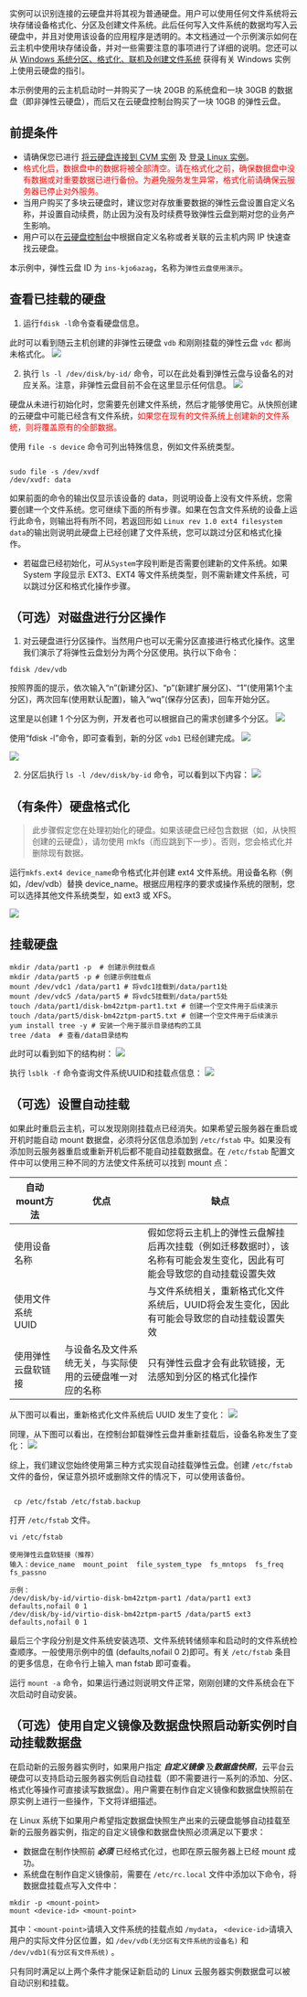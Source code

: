 实例可以识别连接的云硬盘并将其视为普通硬盘。用户可以使用任何文件系统将云块存储设备格式化、分区及创建文件系统。此后任何写入文件系统的数据均写入云硬盘中，并且对使用该设备的应用程序是透明的。本文档通过一个示例演示如何在云主机中使用块存储设备，并对一些需要注意的事项进行了详细的说明。您还可以从 [Windows 系统分区、格式化、联机及创建文件系统](http://tce.fsphere.cn/document/product/362/6734
) 获得有关 Windows 实例上使用云硬盘的指引。

本示例使用的云主机启动时一并购买了一块 20GB 的系统盘和一块 30GB 的数据盘（即非弹性云硬盘），而后又在云硬盘控制台购买了一块 10GB 的弹性云盘。

## 前提条件
- 请确保您已进行 [将云硬盘连接到 CVM 实例](/doc/product/362/5745) 及 [登录 Linux 实例](/doc/product/213/5436)。
- <font color="red">格式化后，数据盘中的数据将被全部清空。请在格式化之前，确保数据盘中没有数据或对重要数据已进行备份。为避免服务发生异常，格式化前请确保云服务器已停止对外服务。</font>
- 当用户购买了多块云硬盘时，建议您对存放重要数据的弹性云盘设置自定义名称，并设置自动续费，防止因为没有及时续费导致弹性云盘到期对您的业务产生影响。 
- 用户可以在[云硬盘控制台](http://console.tce.fsphere.cn/cvm/cbs)中根据自定义名称或者关联的云主机内网 IP 快速查找云硬盘。

本示例中，弹性云盘 ID 为 `ins-kjo6azag`，名称为`弹性云盘使用演示`。 


## 查看已挂载的硬盘
1) 运行`fdisk -l`命令查看硬盘信息。

此时可以看到随云主机创建的非弹性云硬盘 `vdb` 和刚刚挂载的弹性云盘 `vdc` 都尚未格式化。
![](//mccdn.qcloud.com/static/img/0096d7b0af255789bc68356ae8861ca7/image.png)

2) 执行 `ls -l /dev/disk/by-id/` 命令，可以在此处看到弹性云盘与设备名的对应关系。注意，非弹性云盘目前不会在这里显示任何信息。
![](//mccdn.qcloud.com/static/img/c004f380599b1ac12475f325f24b9d77/image.png)

硬盘从未进行初始化时，您需要先创建文件系统，然后才能够使用它。从快照创建的云硬盘中可能已经含有文件系统，<font color="red">如果您在现有的文件系统上创建新的文件系统，则将覆盖原有的全部数据。</font>

使用 `file -s device` 命令可列出特殊信息，例如文件系统类型。

```

sudo file -s /dev/xvdf
/dev/xvdf: data

```
如果前面的命令的输出仅显示该设备的 data，则说明设备上没有文件系统，您需要创建一个文件系统。您可继续下面的所有步骤。如果在包含文件系统的设备上运行此命令，则输出将有所不同，若返回形如 `Linux rev 1.0 ext4 filesystem data`的输出则说明此硬盘上已经创建了文件系统，您可以跳过分区和格式化操作。

- 若磁盘已经初始化，可从`System`字段判断是否需要创建新的文件系统。如果 System 字段显示 EXT3、EXT4 等文件系统类型，则不需新建文件系统，可以跳过分区和格式化操作步骤。

## （可选）对磁盘进行分区操作
1) 对云硬盘进行分区操作。当然用户也可以无需分区直接进行格式化操作。这里我们演示了将弹性云盘划分为两个分区使用。执行以下命令：
```
fdisk /dev/vdb
```
按照界面的提示，依次输入“n”(新建分区)、“p”(新建扩展分区)、“1”(使用第1个主分区)，两次回车(使用默认配置)，输入“wq”(保存分区表)，回车开始分区。

这里是以创建 1 个分区为例，开发者也可以根据自己的需求创建多个分区。
![](//mccdn.qcloud.com/img56a604c2b886f.png)

使用“fdisk -l”命令，即可查看到，新的分区 `vdb1` 已经创建完成。
![](//mccdn.qcloud.com/img56a605027a966.png)


![](//mccdn.qcloud.com/static/img/049a61e867c38eacbe636b11764461bf/image.png)

2) 分区后执行 `ls -l /dev/disk/by-id` 命令，可以看到以下内容：
![](//mccdn.qcloud.com/static/img/1b88d2d8deb8d7a421e65ce6e27b82d6/image.png)

## （有条件）硬盘格式化
> 此步骤假定您在处理初始化的硬盘。如果该硬盘已经包含数据（如，从快照创建的云硬盘），请勿使用 mkfs（而应跳到下一步）。否则，您会格式化并删除现有数据。

运行`mkfs.ext4 device_name`命令格式化并创建 ext4 文件系统。用设备名称（例如，/dev/vdb）替换 device_name。根据应用程序的要求或操作系统的限制，您可以选择其他文件系统类型，如 ext3 或 XFS。

![](//mccdn.qcloud.com/static/img/1339a1feb56d7eab4715146d52045f74/image.png)

## 挂载硬盘
```
mkdir /data/part1 -p  # 创建示例挂载点
mkdir /data/part5 -p # 创建示例挂载点
mount /dev/vdc1 /data/part1 # 将vdc1挂载到/data/part1处
mount /dev/vdc5 /data/part5 # 将vdc5挂载到/data/part5处
touch /data/part1/disk-bm42ztpm-part1.txt # 创建一个空文件用于后续演示
touch /data/part5/disk-bm42ztpm-part5.txt # 创建一个空文件用于后续演示
yum install tree -y # 安装一个用于展示目录结构的工具
tree /data  # 查看/data目录结构
```

此时可以看到如下的结构树：
![](//mccdn.qcloud.com/static/img/2f4b8f43bb0d19ee8e62761dcc51a5c1/image.png)

执行 `lsblk -f` 命令查询文件系统UUID和挂载点信息：
![](//mccdn.qcloud.com/static/img/5d14f104ce38e76af50758031aecab20/image.png)

## （可选）设置自动挂载

如果此时重启云主机，可以发现刚刚挂载点已经消失。如果希望云服务器在重启或开机时能自动 mount 数据盘，必须将分区信息添加到 `/etc/fstab` 中。如果没有添加则云服务器重启或重新开机后都不能自动挂载数据盘。在 `/etc/fstab` 配置文件中可以使用三种不同的方法使文件系统可以找到 mount 点：


|自动mount方法|优点|缺点|
|---|---|--|
|使用设备名称||假如您将云主机上的弹性云盘解挂后再次挂载（例如迁移数据时），该名称有可能会发生变化，因此有可能会导致您的自动挂载设置失效|
|使用文件系统 UUID||与文件系统相关，重新格式化文件系统后，UUID将会发生变化，因此有可能会导致您的自动挂载设置失效|
|使用弹性云盘软链接|与设备名及文件系统无关，与实际使用的云硬盘唯一对应的名称|只有弹性云盘才会有此软链接，无法感知到分区的格式化操作|

从下图可以看出，重新格式化文件系统后 UUID 发生了变化：
![](//mccdn.qcloud.com/static/img/12b7d1675e6cf0271a53f5a69213856c/image.png)

同理，从下图可以看出，在控制台卸载弹性云盘并重新挂载后，设备名称发生了变化：
![](//mccdn.qcloud.com/static/img/e31475d93916a83f5fba8cb31c456936/image.png)

综上，我们建议您始终使用第三种方式实现自动挂载弹性云盘。创建 `/etc/fstab` 文件的备份，保证意外损坏或删除文件的情况下，可以使用该备份。

```

 cp /etc/fstab /etc/fstab.backup

```

打开 `/etc/fstab` 文件。

```
vi /etc/fstab

使用弹性云盘软链接（推荐）
输入：device_name  mount_point  file_system_type  fs_mntops  fs_freq  fs_passno  

示例：
/dev/disk/by-id/virtio-disk-bm42ztpm-part1 /data/part1 ext3 defaults,nofail 0 1
/dev/disk/by-id/virtio-disk-bm42ztpm-part5 /data/part5 ext3 defaults,nofail 0 1
```
最后三个字段分别是文件系统安装选项、文件系统转储频率和启动时的文件系统检查顺序。一般使用示例中的值 (defaults,nofail 0 2)即可。有关 `/etc/fstab` 条目的更多信息，在命令行上输入 man fstab 即可查看。

运行 `mount -a` 命令，如果运行通过则说明文件正常，刚刚创建的文件系统会在下次启动时自动安装。


## （可选）使用自定义镜像及数据盘快照启动新实例时自动挂载数据盘
在启动新的云服务器实例时，如果用户指定 ***自定义镜像*** 及***数据盘快照***，云平台云硬盘可以支持启动云服务器实例后自动挂载（即不需要进行一系列的添加、分区、格式化等操作可直接读写数据盘）。用户需要在制作自定义镜像和数据盘快照前在原实例上进行一些操作，下文将详细描述。

在 Linux 系统下如果用户希望指定数据盘快照生产出来的云硬盘能够自动挂载至新的云服务器实例，指定的自定义镜像和数据盘快照必须满足以下要求：
- 数据盘在制作快照前 ***必须*** 已经格式化过，也即在原云服务器上已经 mount 成功。
- 系统盘在制作自定义镜像前，需要在 `/etc/rc.local` 文件中添加以下命令，将数据盘挂载点写入文件中：

```
mkdir -p <mount-point>
mount <device-id> <mount-point>
```

其中：`<mount-point>`请填入文件系统的挂载点如 `/mydata`， `<device-id>`请填入用户的实际文件分区位置，如 `/dev/vdb(无分区有文件系统的设备名)` 和 `/dev/vdb1(有分区有文件系统)` 。

只有同时满足以上两个条件才能保证新启动的 Linux 云服务器实例数据盘可以被自动识别和挂载。
